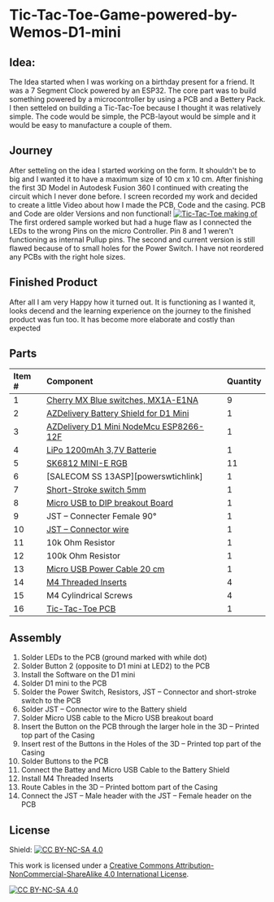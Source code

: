 # Tic-Tac-Toe-Game-powered-by-Wemos-D1-mini

## Idea:

The Idea started when I was working on a birthday present for a friend. It was a 7 Segment Clock powered by an ESP32. The core part was to build something powered by a microcontroller by using a PCB and a Bettery Pack. I then setteled on building a Tic-Tac-Toe because I thought it was relatively simple. The code would be simple, the PCB-layout would be simple and it would be easy to manufacture a couple of them.

## Journey

After setteling on the idea I started working on the form. It shouldn't be to big and I wanted it to have a maximum size of 10 cm x 10 cm. After finishing the first 3D Model in Autodesk Fusion 360 I continued with creating the circuit which I never done before. I screen recorded my work and decided to create a little Video about how I made the PCB, Code and the casing. PCB and Code are older Versions and non functional!
[![Tic-Tac-Toe making of](https://res.cloudinary.com/marcomontalbano/image/upload/v1663260394/video_to_markdown/images/youtube--2Q2LxaJ6QfE-c05b58ac6eb4c4700831b2b3070cd403.jpg)](https://youtu.be/2Q2LxaJ6QfE "Tic-Tac-Toe making of")
<br>
The first ordered sample worked but had a huge flaw as I connected the LEDs to the wrong Pins on the micro Controller. Pin 8 and 1 weren't functioning as internal Pullup pins. The second and current version is still flawed because of to small holes for the Power Switch. I have not reordered any PCBs with the right hole sizes.

## Finished Product

After all I am very Happy how it turned out. It is functioning as I wanted it, looks decend and the learning experience on the journey to the finished product was fun too. It has become more elaborate and costly than expected

## Parts

| Item # | Component                                                     | Quantity |
| :----- | :------------------------------------------------------------ | :------- |
| 1      | [Cherry MX Blue switches, MX1A-E1NA][switchlink]              | 9        |
| 2      | [AZDelivery Battery Shield for D1 Mini][shieldlink]           | 1        |
| 3      | [AZDelivery D1 Mini NodeMcu ESP8266-12F][microcontrollerlink] | 1        |
| 4      | [LiPo 1200mAh 3,7V Batterie][lipolink]                        | 1        |
| 5      | [SK6812 MINI-E RGB][ledlink]                                  | 11       |
| 6      | [SALECOM SS 13ASP][powerswtichlink]                           | 1        |
| 7      | [Short-Stroke switch 5mm][shortstrokelink]                    | 1        |
| 8      | [Micro USB to DIP breakout Board][usbbreakoutlink]            | 1        |
| 9      | JST – Connecter Female 90°                                    | 1        |
| 10     | [JST – Connector wire][jstwirelink]                           | 1        |
| 11     | 10k Ohm Resistor                                              | 1        |
| 12     | 100k Ohm Resistor                                             | 1        |
| 13     | [Micro USB Power Cable 20 cm][usbwirelink]                    | 1        |
| 14     | [M4 Threaded Inserts][insertslink]                            | 4        |
| 15     | M4 Cylindrical Screws                                         | 4        |
| 16     | [Tic-Tac-Toe PCB][pcblink]                                    | 1        |

[switchlink]: https://de.aliexpress.com/item/1005003772714638.html?spm=a2g0o.order_detail.0.0.799c6368iBbwmS&gatewayAdapt=glo2deu
[shieldlink]: https://www.amazon.de/-/en/dp/B07XB75NTD/ref=twister_B07ZRK81LT?_encoding=UTF8&psc=1
[microcontrollerlink]: https://www.az-delivery.de/collections/alle-produkte/products/d1-mini
[lipolink]: https://www.ebay.de/itm/282581166241
[ledlink]: https://de.aliexpress.com/item/1005002865070175.html?spm=a2g0o.order_list.0.0.21ef5c5fAsRIgP&gatewayAdapt=glo2deu
[powerswitchlink]: https://www.reichelt.de/schiebeschalter-1x-um-stehend-print-rm-4-7-ss-13asp-p112182.html?&nbc=1
[shortstrokelink]: https://www.reichelt.de/kurzhubtaster-6x6mm-hoehe-7-0mm-12v-vertikal-taster-9303-p44583.html?&nbc=1
[usbbreakoutlink]: https://www.amazon.de/gp/product/B07W13X3TD/ref=ppx_yo_dt_b_asin_title_o00_s00?ie=UTF8&psc=1
[jstwirelink]: https://www.reichelt.de/jst-stiftleiste-90-1x2-polig-ph-jst-ph2p-st90-p185056.html?&nbc=1
[usbwirelink]: https://www.reichelt.de/micro-usb-b-stecker-auf-freie-enden-sw-20-cm-usb-b-awg22-20-p292508.html?&nbc=1
[insertslink]: https://www.amazon.de/gp/product/B09CL4M6JB/ref=ppx_yo_dt_b_asin_title_o01_s02?ie=UTF8&psc=1
[pcblink]: https://www.pcbway.com/project/shareproject/Tic_Tac_Toe_5d14ccaf.html

## Assembly

1. Solder LEDs to the PCB (ground marked with while dot)
2. Solder Button 2 (opposite to D1 mini at LED2) to the PCB
3. Install the Software on the D1 mini
4. Solder D1 mini to the PCB
5. Solder the Power Switch, Resistors, JST – Connector and short-stroke switch to the PCB
6. Solder JST – Connector wire to the Battery shield
7. Solder Micro USB cable to the Micro USB breakout board
8. Insert the Button on the PCB through the larger hole in the 3D – Printed top part of the Casing
9. Insert rest of the Buttons in the Holes of the 3D – Printed top part of the Casing
10. Solder Buttons to the PCB
11. Connect the Battey and Micro USB Cable to the Battery Shield
12. Install M4 Threaded Inserts
13. Route Cables in the 3D – Printed bottom part of the Casing
14. Connect the JST – Male header with the JST – Female header on the PCB

## License

Shield: [![CC BY-NC-SA 4.0][cc-by-nc-sa-shield]][cc-by-nc-sa]

This work is licensed under a
[Creative Commons Attribution-NonCommercial-ShareAlike 4.0 International License][cc-by-nc-sa].

[![CC BY-NC-SA 4.0][cc-by-nc-sa-image]][cc-by-nc-sa]

[cc-by-nc-sa]: http://creativecommons.org/licenses/by-nc-sa/4.0/
[cc-by-nc-sa-image]: https://licensebuttons.net/l/by-nc-sa/4.0/88x31.png
[cc-by-nc-sa-shield]: https://img.shields.io/badge/License-CC%20BY--NC--SA%204.0-lightgrey.svg
